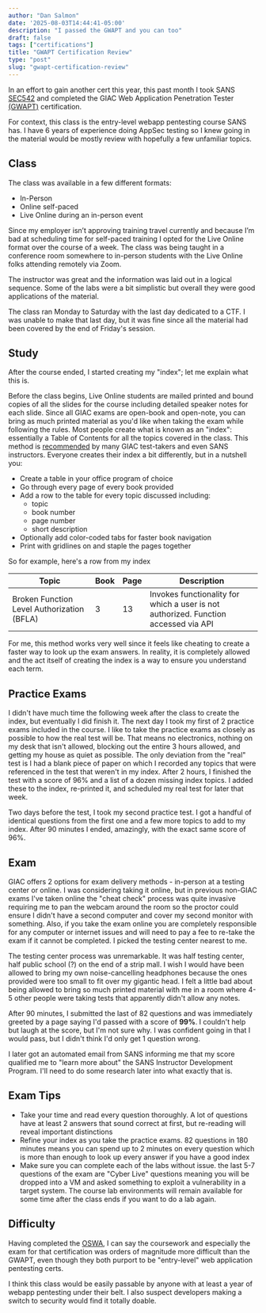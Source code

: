 ```yaml
---
author: "Dan Salmon"
date: '2025-08-03T14:44:41-05:00'
description: "I passed the GWAPT and you can too"
draft: false
tags: ["certifications"]
title: "GWAPT Certification Review"
type: "post"
slug: "gwapt-certification-review"
---
```


In an effort to gain another cert this year, this past month I took SANS [SEC542](https://www.sans.org/cyber-security-courses/web-app-penetration-testing-ethical-hacking) and completed the GIAC Web Application Penetration Tester [(GWAPT)](https://www.giac.org/certifications/web-application-penetration-tester-gwapt/) certification. 

For context, this class is the entry-level webapp pentesting course SANS has. I have 6 years of experience doing AppSec testing so I knew going in the material would be mostly review with hopefully a few unfamiliar topics.

## Class

The class was available in a few different formats:

- In-Person
- Online self-paced
- Live Online during an in-person event

Since my employer isn’t approving training travel currently and because I’m bad at scheduling time for self-paced training I opted for the Live Online format over the course of a week. The class was being taught in a conference room somewhere to in-person students with the Live Online folks attending remotely via Zoom. 

The instructor was great and the information was laid out in a logical sequence. Some of the labs were a bit simplistic but overall they were good applications of the material. 

The class ran Monday to Saturday with the last day dedicated to a CTF. I was unable to make that last day, but it was fine since all the material had been covered by the end of Friday's session.

## Study

After the course ended, I started creating my "index"; let me explain what this is.

Before the class begins, Live Online students are mailed printed and bound copies of all the slides for the course including detailed speaker notes for each slide. Since all GIAC exams are open-book and open-note, you can bring as much printed material as you'd like when taking the exam while following the rules. Most people create what is known as an "index": essentially a Table of Contents for all the topics covered in the class. This method is [recommended](https://tisiphone.net/2015/08/18/giac-testing/) by many GIAC test-takers and even SANS instructors. Everyone creates their index a bit differently, but in a nutshell you:
- Create a table in your office program of choice
- Go through every page of every book provided
- Add a row to the table for every topic discussed including:
	- topic
	- book number
	- page number
	- short description 
- Optionally add color-coded tabs for faster book navigation
- Print with gridlines on and staple the pages together

So for example, here's a row from my index

<table>
    <thead>
        <th>Topic</th>
        <th>Book</th>
        <th>Page</th>
        <th>Description</th>
    </thead>
    <tbody>
        <tr>
            <td>Broken Function Level Authorization (BFLA)</td>	
            <td>3</td>	
            <td>13</td>	
            <td>Invokes functionality for which a user is not authorized. Function accessed via API</td>
        </tr>
    </tbody>
</table>

For me, this method works very well since it feels like cheating to create a faster way to look up the exam answers. In reality, it is completely allowed and the act itself of creating the index is a way to ensure you understand each term.

## Practice Exams

I didn't have much time the following week after the class to create the index, but eventually I did finish it. The next day I took my first of 2 practice exams included in the course. I like to take the practice exams as closely as possible to how the real test will be. That means no electronics, nothing on my desk that isn't allowed, blocking out the entire 3 hours allowed, and getting my house as quiet as possible. The only deviation from the "real" test is I had a blank piece of paper on which I recorded any topics that were referenced in the test that weren't in my index. After 2 hours, I finished the test with a score of 96% and a list of a dozen missing index topics. I added these to the index, re-printed it, and scheduled my real test for later that week.

Two days before the test, I took my second practice test. I got a handful of identical questions from the first one and a few more topics to add to my index. After 90 minutes I ended, amazingly, with the exact same score of 96%.

## Exam

GIAC offers 2 options for exam delivery methods - in-person at a testing center or online. I was considering taking it online, but in previous non-GIAC exams I've taken online the "cheat check" process was quite invasive requiring me to pan the webcam around the room so the proctor could ensure I didn't have a second computer and cover my second monitor with something. Also, if you take the exam online you are completely responsible for any computer or internet issues and will need to pay a fee to re-take the exam if it cannot be completed. I picked the testing center nearest to me.

The testing center process was unremarkable. It was half testing center, half public school (?) on the end of a strip mall. I wish I would have been allowed to bring my own noise-cancelling headphones because the ones provided were too small to fit over my gigantic head. I felt a little bad about being allowed to bring so much printed material with me in a room where 4-5 other people were taking tests that apparently didn't allow any notes.

After 90 minutes, I submitted the last of 82 questions and was immediately greeted by a page saying I'd passed with a score of **99%**. I couldn't help but laugh at the score, but I'm not sure why. I was confident going in that I would pass, but I didn't think I'd only get 1 question wrong.

I later got an automated email from SANS informing me that my score qualified me to "learn more about" the SANS Instructor Development Program. I'll need to do some research later into what exactly that is.

## Exam Tips

- Take your time and read every question thoroughly. A lot of questions have at least 2 answers that sound correct at first, but re-reading will reveal important distinctions
- Refine your index as you take the practice exams. 82 questions in 180 minutes means you can spend up to 2 minutes on every question which is more than enough to look up every answer if you have a good index
- Make sure you can complete each of the labs without issue. the last 5-7 questions of the exam are "Cyber Live" questions meaning you will be dropped into a VM and asked something to exploit a vulnerability in a target system. The course lab environments will remain available for some time after the class ends if you want to do a lab again.  

## Difficulty

Having completed the [OSWA](https://www.offsec.com/courses/web-200/), I can say the coursework and especially the exam for that certification was orders of magnitude more difficult than the GWAPT, even though they both purport to be "entry-level" web application pentesting certs.

I think this class would be easily passable by anyone with at least a year of webapp pentesting under their belt. I also suspect developers making a switch to security would find it totally doable. 
